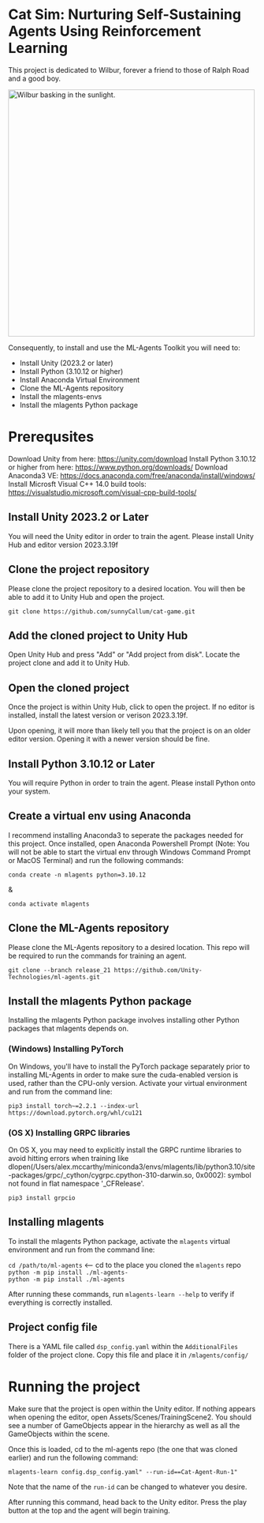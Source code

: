 # Cat Sim: Nurturing Self-Sustaining Agents Using Reinforcement Learning

This project is dedicated to Wilbur, forever a friend to those of Ralph Road and a good boy.

<img src="AdditionalFiles/Images/wilbur.jpeg" alt="Wilbur basking in the sunlight." height="500"/>

Consequently, to install and use the ML-Agents Toolkit you will need to:

- Install Unity (2023.2 or later)
- Install Python (3.10.12 or higher)
- Install Anaconda Virtual Environment
- Clone the ML-Agents repository
- Install the mlagents-envs
- Install the mlagents Python package

# Prerequsites

Download Unity from here: https://unity.com/download
Install Python 3.10.12 or higher from here: https://www.python.org/downloads/
Download Anaconda3 VE: https://docs.anaconda.com/free/anaconda/install/windows/
Install Microsft Visual C++ 14.0 build tools: https://visualstudio.microsoft.com/visual-cpp-build-tools/

## Install Unity 2023.2 or Later

You will need the Unity editor in order to train the agent. Please install Unity Hub and editor version 2023.3.19f

## Clone the project repository

Please clone the project repository to a desired location. You will then be able to add it to Unity Hub and open the project.

`git clone https://github.com/sunnyCallum/cat-game.git`

## Add the cloned project to Unity Hub

Open Unity Hub and press "Add" or "Add project from disk". Locate the project clone and add it to Unity Hub.

## Open the cloned project

Once the project is within Unity Hub, click to open the project. If no editor is installed, install the latest version or verison 2023.3.19f.

Upon opening, it will more than likely tell you that the project is on an older editor version. Opening it with a newer version should be fine.

## Install Python 3.10.12 or Later

You will require Python in order to train the agent. Please install Python onto your system.

## Create a virtual env using Anaconda

I recommend installing Anaconda3 to seperate the packages needed for this project. Once installed, open Anaconda Powershell Prompt (Note: You will not be able to start the virtual env through Windows Command Prompt or MacOS Terminal) and run the following commands:

`conda create -n mlagents python=3.10.12`

&

`conda activate mlagents`

## Clone the ML-Agents repository

Please clone the ML-Agents repository to a desired location. This repo will be required to run the commands for training an agent. 

`git clone --branch release_21 https://github.com/Unity-Technologies/ml-agents.git`

## Install the mlagents Python package

Installing the mlagents Python package involves installing other Python packages that mlagents depends on.

### (Windows) Installing PyTorch

On Windows, you'll have to install the PyTorch package separately prior to installing ML-Agents in order to make sure the cuda-enabled version is used, rather than the CPU-only version. Activate your virtual environment and run from the command line:

`pip3 install torch~=2.2.1 --index-url https://download.pytorch.org/whl/cu121`

### (OS X) Installing GRPC libraries

On OS X, you may need to explicitly install the GRPC runtime libraries to avoid hitting errors when training like dlopen(/Users/alex.mccarthy/miniconda3/envs/mlagents/lib/python3.10/site-packages/grpc/_cython/cygrpc.cpython-310-darwin.so, 0x0002): symbol not found in flat namespace '_CFRelease'.

`pip3 install grpcio`

## Installing mlagents
To install the mlagents Python package, activate the `mlagents` virtual environment and run from the command line:

`cd /path/to/ml-agents` <-- cd to the place you cloned the `mlagents` repo <br>
`python -m pip install ./ml-agents-` <br>
`python -m pip install ./ml-agents` <br>

After running these commands, run `mlagents-learn --help` to verify if everything is correctly installed.

## Project config file

There is a YAML file called `dsp_config.yaml` within the `AdditionalFiles` folder of the project clone. Copy this file and place it in `/mlagents/config/`

# Running the project

Make sure that the project is open within the Unity editor. If nothing appears when opening the editor, open Assets/Scenes/TrainingScene2. You should see a number of GameObjects appear in the hierarchy as well as all the GameObjects within the scene.

Once this is loaded, cd to the ml-agents repo (the one that was cloned earlier) and run the following command:

`mlagents-learn config.dsp_config.yaml" --run-id==Cat-Agent-Run-1"`

Note that the name of the `run-id` can be changed to whatever you desire.

After running this command, head back to the Unity editor. Press the play button at the top and the agent will begin training.


